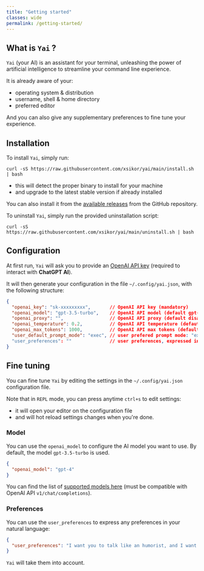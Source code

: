 ```yaml
---
title: "Getting started"
classes: wide
permalink: /getting-started/
---
```


## What is `Yai` ?

`Yai` (your AI) is an assistant for your terminal, unleashing the power of artificial intelligence to streamline your command line experience.

It is already aware of your:
- operating system & distribution
- username, shell & home directory
- preferred editor

And you can also give any supplementary preferences to fine tune your experience.

## Installation

To install `Yai`, simply run:

```shell
curl -sS https://raw.githubusercontent.com/xsikor/yai/main/install.sh | bash
```

- this will detect the proper binary to install for your machine
- and upgrade to the latest stable version if already installed

You can also install it from the [available releases](https://github.com/xsikor/yai/releases) from the GitHub repository.

To uninstall `Yai`, simply run the provided uninstallation script:

```shell
curl -sS https://raw.githubusercontent.com/xsikor/yai/main/uninstall.sh | bash
```

## Configuration

At first run, `Yai` will ask you to provide an [OpenAI API key](https://platform.openai.com/account/api-keys) (required to interact with **ChatGPT AI**).

It will then generate your configuration in the file `~/.config/yai.json`, with the following structure:

```json
{
  "openai_key": "sk-xxxxxxxxx",       // OpenAI API key (mandatory)
  "openai_model": "gpt-3.5-turbo",    // OpenAI API model (default gpt-3.5-turbo)
  "openai_proxy": "",                 // OpenAI API proxy (default disabled)
  "openai_temperature": 0.2,          // OpenAI API temperature (defaut 0.2)
  "openai_max_tokens": 1000,          // OpenAI API max tokens (default 1000)
  "user_default_prompt_mode": "exec", // user prefered prompt mode: "exec" (default) or "chat"
  "user_preferences": ""              // user preferences, expressed in natural language (default none)
}
```

## Fine tuning

You can fine tune `Yai` by editing the settings in the `~/.config/yai.json` configuration file.

Note that in `REPL` mode, you can press anytime `ctrl+s` to edit settings:
- it will open your editor on the configuration file
- and will hot reload settings changes when you're done.

### Model 

You can use the `openai_model` to configure the AI model you want to use. By default, the model `gpt-3.5-turbo` is used.

```json
{
  "openai_model": "gpt-4"
}
```

You can find the list of [supported models here](https://platform.openai.com/docs/models/model-endpoint-compatibility) (must be compatible with OpenAI API `v1/chat/completions`).

### Preferences

You can use the `user_preferences` to express any preferences in your natural language:

```json
{
  "user_preferences": "I want you to talk like an humorist, and I want you to always add the -y flag when I use dnf"
}
```

`Yai` will take them into account.